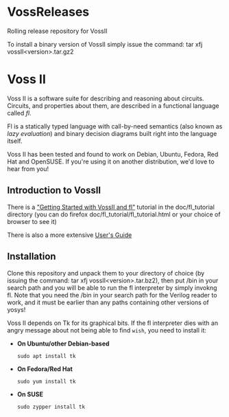 # VossReleases
Rolling release repository for VossII

To install a binary version of VossII simply issue the command: 
tar xfj vossII\<version\>.tar.gz2


Voss II
=======

Voss II is a software suite for describing and reasoning about circuits.
Circuits, and properties about them, are described in a functional language
called *fl*.

Fl is a statically typed language with call-by-need semantics (also known as
*lazy evaluation*) and binary decision diagrams built right into the language
itself.

Voss II has been tested and found to work on Debian, Ubuntu, Fedora, Red Hat
and OpenSUSE. If you're using it on another distribution, we'd love to hear
from you!


Introduction to VossII
----------------------
There is a
["Getting Started with VossII and fl"](https://teamvoss.github.io/tutorial)
tutorial in the doc/fl_tutorial directory (you can do firefox doc/fl_tutorial/fl_tutorial.html or your choice of browser to see it)

There is also a more extensive
[User's Guide](https://github.com/TeamVoss/VossII/blob/master/doc/fl_guide.pdf)



Installation
------------

Clone this repository and unpack them to your directory of choice (by issuing the command: tar xfj vossII\<version\>.tar.bz2), then put <installation-directory>/bin in your search path and you will be able to run the fl interpreter by simply invokng fl. Note that you need the <voss dir>/bin in your search path for the Verilog reader to work, and it must be earlier than any paths containing other versions of yosys!


Voss II depends on Tk for its graphical bits. If the fl interpreter dies with
an angry message about not being able to find `wish`, you need to install it:

* **On Ubuntu/other Debian-based**
  ```shell
  sudo apt install tk
  ```
* **On Fedora/Red Hat**
  ```shell
  sudo yum install tk
  ```
* **On SUSE**
  ```shell
  sudo zypper install tk
  ```


